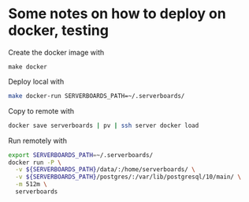# Some notes on how to deploy on docker, testing

Create the docker image with

```
make docker
```

Deploy local with

```bash
make docker-run SERVERBOARDS_PATH=~/.serverboards/
```

Copy to remote with

```bash
docker save serverboards | pv | ssh server docker load
```

Run remotely with

```bash
export SERVERBOARDS_PATH=~/.serverboards/
docker run -P \
  -v ${SERVERBOARDS_PATH}/data/:/home/serverboards/ \
  -v ${SERVERBOARDS_PATH}/postgres/:/var/lib/postgresql/10/main/ \
  -m 512m \
  serverboards
```
